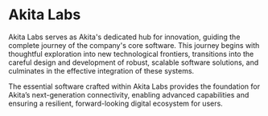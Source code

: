 # Akita Labs

Akita Labs serves as Akita's dedicated hub for innovation, guiding the complete journey of the company's core software. This journey begins with thoughtful exploration into new technological frontiers, transitions into the careful design and development of robust, scalable software solutions, and culminates in the effective integration of these systems. 

The essential software crafted within Akita Labs provides the foundation for Akita’s next-generation connectivity, enabling advanced capabilities and ensuring a resilient, forward-looking digital ecosystem for users.
